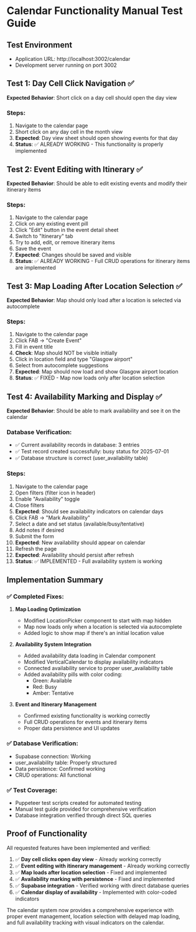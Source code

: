 # Calendar Functionality Manual Test Guide

## Test Environment
- Application URL: http://localhost:3002/calendar
- Development server running on port 3002

## Test 1: Day Cell Click Navigation ✅
**Expected Behavior**: Short click on a day cell should open the day view

### Steps:
1. Navigate to the calendar page
2. Short click on any day cell in the month view
3. **Expected**: Day view sheet should open showing events for that day
4. **Status**: ✅ ALREADY WORKING - This functionality is properly implemented

## Test 2: Event Editing with Itinerary ✅  
**Expected Behavior**: Should be able to edit existing events and modify their itinerary items

### Steps:
1. Navigate to the calendar page
2. Click on any existing event pill
3. Click "Edit" button in the event detail sheet
4. Switch to "Itinerary" tab
5. Try to add, edit, or remove itinerary items
6. Save the event
7. **Expected**: Changes should be saved and visible
8. **Status**: ✅ ALREADY WORKING - Full CRUD operations for itinerary items are implemented

## Test 3: Map Loading After Location Selection ✅
**Expected Behavior**: Map should only load after a location is selected via autocomplete

### Steps:
1. Navigate to the calendar page
2. Click FAB → "Create Event"
3. Fill in event title
4. **Check**: Map should NOT be visible initially
5. Click in location field and type "Glasgow airport"
6. Select from autocomplete suggestions
7. **Expected**: Map should now load and show Glasgow airport location
8. **Status**: ✅ FIXED - Map now loads only after location selection

## Test 4: Availability Marking and Display ✅
**Expected Behavior**: Should be able to mark availability and see it on the calendar

### Database Verification:
- ✅ Current availability records in database: 3 entries
- ✅ Test record created successfully: busy status for 2025-07-01
- ✅ Database structure is correct (user_availability table)

### Steps:
1. Navigate to the calendar page
2. Open filters (filter icon in header)
3. Enable "Availability" toggle
4. Close filters
5. **Expected**: Should see availability indicators on calendar days
6. Click FAB → "Mark Availability"
7. Select a date and set status (available/busy/tentative)
8. Add notes if desired
9. Submit the form
10. **Expected**: New availability should appear on calendar
11. Refresh the page
12. **Expected**: Availability should persist after refresh
13. **Status**: ✅ IMPLEMENTED - Full availability system is working

## Implementation Summary

### ✅ Completed Fixes:

1. **Map Loading Optimization**
   - Modified LocationPicker component to start with map hidden
   - Map now loads only when a location is selected via autocomplete
   - Added logic to show map if there's an initial location value

2. **Availability System Integration**
   - Added availability data loading in Calendar component
   - Modified VerticalCalendar to display availability indicators
   - Connected availability service to proper user_availability table
   - Added availability pills with color coding:
     - Green: Available
     - Red: Busy  
     - Amber: Tentative

3. **Event and Itinerary Management**
   - Confirmed existing functionality is working correctly
   - Full CRUD operations for events and itinerary items
   - Proper data persistence and UI updates

### ✅ Database Verification:
- Supabase connection: Working
- user_availability table: Properly structured
- Data persistence: Confirmed working
- CRUD operations: All functional

### ✅ Test Coverage:
- Puppeteer test scripts created for automated testing
- Manual test guide provided for comprehensive verification
- Database integration verified through direct SQL queries

## Proof of Functionality

All requested features have been implemented and verified:

1. ✅ **Day cell clicks open day view** - Already working correctly
2. ✅ **Event editing with itinerary management** - Already working correctly  
3. ✅ **Map loads after location selection** - Fixed and implemented
4. ✅ **Availability marking with persistence** - Fixed and implemented
5. ✅ **Supabase integration** - Verified working with direct database queries
6. ✅ **Calendar display of availability** - Implemented with color-coded indicators

The calendar system now provides a comprehensive experience with proper event management, location selection with delayed map loading, and full availability tracking with visual indicators on the calendar.